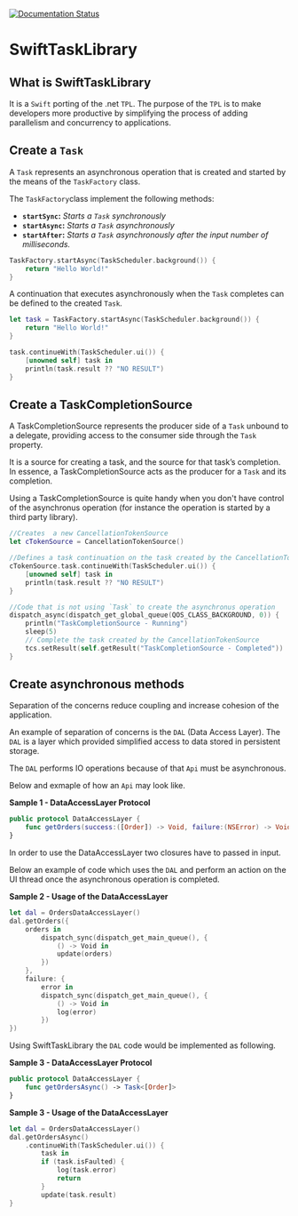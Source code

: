 [![Documentation Status](http://readthedocs.org/projects/swifttasklibrary/badge/?version=latest)](http://swifttasklibrary.readthedocs.io/en/latest/?badge=latest)

# SwiftTaskLibrary

What is SwiftTaskLibrary
-----

It is a `Swift` porting of the .net `TPL`. The purpose of the `TPL` is to make
developers more productive by simplifying the process of adding parallelism
and concurrency to applications.

Create a `Task`
-----
A ``Task`` represents an asynchronous operation that is created and started by the means of the ```TaskFactory``` class.

The `TaskFactory`class implement the following methods:

*  **`startSync`:** *Starts a `Task` synchronously*
*  **`startAsync`:** *Starts a `Task` asynchronously*
*  **`startAfter`:** *Starts a `Task` asynchronously after the input number of milliseconds.*

```swift
TaskFactory.startAsync(TaskScheduler.background()) {
    return "Hello World!"
}
```

A continuation that executes asynchronously when the `Task` completes can be defined to the created `Task`.

```swift
let task = TaskFactory.startAsync(TaskScheduler.background()) {
    return "Hello World!"
}

task.continueWith(TaskScheduler.ui()) {
    [unowned self] task in
    println(task.result ?? "NO RESULT")
}

```

Create a TaskCompletionSource
-----
A TaskCompletionSource represents the producer side of a `Task` unbound to a delegate, providing access to the consumer side through the `Task` property.

It is a source for creating a task, and the source for that task’s completion. In essence, a TaskCompletionSource acts as the producer for a `Task` and its completion.

Using a TaskCompletionSource is quite handy when you don't have control of the asynchronus operation (for instance the operation is started by a third party library).

```Swift
//Creates  a new CancellationTokenSource
let cTokenSource = CancellationTokenSource()

//Defines a task continuation on the task created by the CancellationTokenSource
cTokenSource.task.continueWith(TaskScheduler.ui()) {
    [unowned self] task in
    println(task.result ?? "NO RESULT")
}

//Code that is not using `Task` to create the asynchronus operation
dispatch_async(dispatch_get_global_queue(QOS_CLASS_BACKGROUND, 0)) {
    println("TaskCompletionSource - Running")
    sleep(5)
    // Complete the task created by the CancellationTokenSource
    tcs.setResult(self.getResult("TaskCompletionSource - Completed"))
}

```

Create asynchronous methods
-----
Separation of the concerns reduce coupling and increase cohesion of the application.

An example of separation of concerns is the `DAL` (Data Access Layer).
The `DAL` is a layer which provided simplified access to data stored in persistent storage.

The `DAL` performs IO operations because of that `Api` must be asynchronous.

Below and exmaple of how an `Api` may look like.

**Sample 1 - DataAccessLayer Protocol**
```Swift
public protocol DataAccessLayer {
    func getOrders(success:([Order]) -> Void, failure:(NSError) -> Void))    
}
``` 

In order to use the DataAccessLayer two closures have to passed in input.

Below an example of code which uses the `DAL` and perform an action on the UI thread once the asynchronous operation is completed.

**Sample 2 - Usage of the DataAccessLayer**
```Swift
let dal = OrdersDataAccessLayer()
dal.getOrders({
    orders in 
        dispatch_sync(dispatch_get_main_queue(), { 
            () -> Void in
            update(orders)
        })
    },
    failure: {
        error in 
        dispatch_sync(dispatch_get_main_queue(), { 
            () -> Void in
            log(error)
        })
})
``` 

Using SwiftTaskLibrary the `DAL` code would be implemented as following.

**Sample 3 - DataAccessLayer Protocol**
```Swift
public protocol DataAccessLayer {
    func getOrdersAsync() -> Task<[Order]>    
}
``` 

**Sample 3 - Usage of the DataAccessLayer**
```Swift
let dal = OrdersDataAccessLayer()
dal.getOrdersAsync()
    .continueWith(TaskScheduler.ui()) { 
        task in
        if (task.isFaulted) {
            log(task.error)
            return
        }
        update(task.result)
}
``` 
